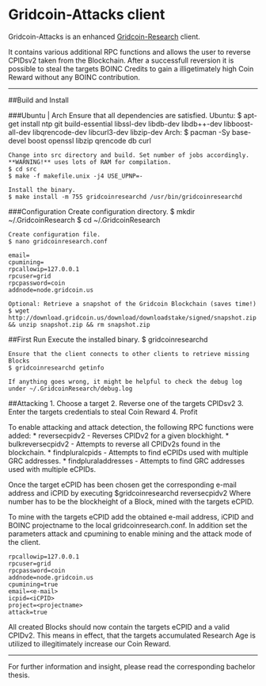 Gridcoin-Attacks client
=============

Gridcoin-Attacks is an enhanced [Gridcoin-Research](https://github.com/gridcoin/Gridcoin-Research) client.

It contains various additional RPC functions and allows the user to reverse CPIDsv2 taken from the Blockchain. After a successfull reversion it is possible to steal the targets BOINC Credits to gain a illigetimately high Coin Reward without any BOINC contribution.

- - - -

##Build and Install

###Ubuntu | Arch
    Ensure that all dependencies are satisfied.
    Ubuntu:
    $ apt-get install ntp git build-essential libssl-dev libdb-dev libdb++-dev libboost-all-dev libqrencode-dev libcurl3-dev libzip-dev
    Arch:
    $ pacman -Sy base-devel boost openssl libzip qrencode db curl
    
    
    Change into src directory and build. Set number of jobs accordingly. **WARNING!** uses lots of RAM for compilation.
    $ cd src
    $ make -f makefile.unix -j4 USE_UPNP=-

    Install the binary.
    $ make install -m 755 gridcoinresearchd /usr/bin/gridcoinresearchd

###Configuration
    Create configuration directory.
    $ mkdir ~/.GridcoinResearch
    $ cd ~/.GridcoinResearch

    Create configuration file.
    $ nano gridcoinresearch.conf
    
    email=
    cpumining=
    rpcallowip=127.0.0.1
    rpcuser=grid
    rpcpassword=coin
    addnode=node.gridcoin.us

    Optional: Retrieve a snapshot of the Gridcoin Blockchain (saves time!)
    $ wget http://download.gridcoin.us/download/downloadstake/signed/snapshot.zip && unzip snapshot.zip && rm snapshot.zip

##First Run
    Execute the installed binary.
    $ gridcoinresearchd
    
    Ensure that the client connects to other clients to retrieve missing Blocks
    $ gridcoinresearchd getinfo

    If anything goes wrong, it might be helpful to check the debug log under ~/.GridcoinResearch/debug.log

##Attacking
    1. Choose a target
    2. Reverse one of the targets CPIDsv2
    3. Enter the targets credentials to steal Coin Reward
    4. Profit

To enable attacking and attack detection, the following RPC functions were added:
    * reversecpidv2 <number> - Reverses CPIDv2 for a given blockhight.
    * bulkreversecpidv2 - Attempts to reverse all CPIDv2s found in the blockchain.
    * findpluralcpids - Attempts to find eCPIDs used with multiple GRC addresses.
    * findpluraladdresses - Attempts to find GRC addresses used with multiple eCPIDs.

Once the target eCPID has been chosen get the corresponding e-mail address and iCPID by executing
    $gridcoinresearchd reversecpidv2 <number>
Where number has to be the blockheight of a Block, mined with the targets eCPID.

To mine with the targets eCPID add the obtained e-mail address, iCPID and BOINC projectname to the local gridcoinresearch.conf.
In addition set the parameters attack and cpumining to enable mining and the attack mode of the client.

    rpcallowip=127.0.0.1
    rpcuser=grid
    rpcpassword=coin
    addnode=node.gridcoin.us
    cpumining=true
    email=<e-mail>
    icpid=<iCPID>
    project=<projectname>
    attack=true

All created Blocks should now contain the targets eCPID and a valid CPIDv2.
This means in effect, that the targets accumulated Research Age is utilized to illegitimately increase our Coin Reward.

----------------------------------------
For further information and insight, please read the corresponding bachelor thesis. 
